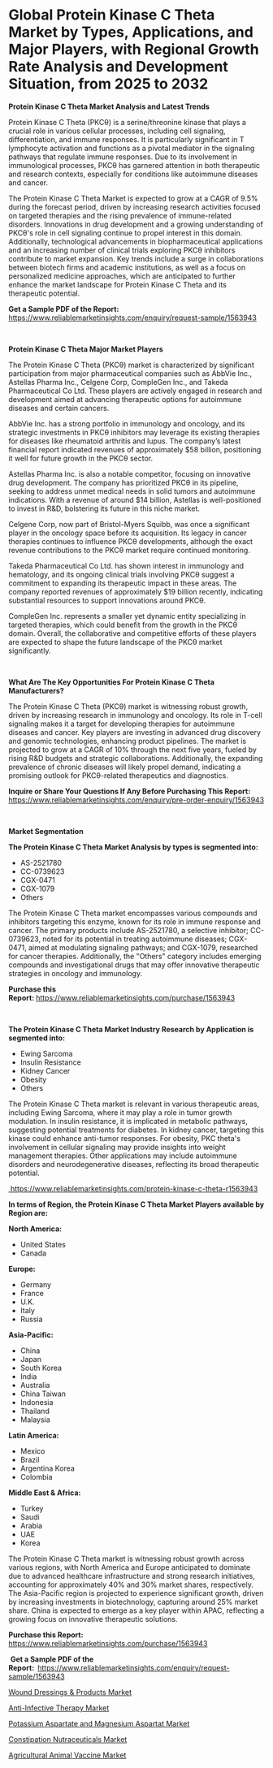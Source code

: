 <p><h1>Global Protein Kinase C Theta Market by Types, Applications, and Major Players, with Regional Growth Rate Analysis and Development Situation, from 2025 to 2032</h1></p><p><strong>Protein Kinase C Theta Market Analysis and Latest Trends</strong></p>
<p><p>Protein Kinase C Theta (PKCθ) is a serine/threonine kinase that plays a crucial role in various cellular processes, including cell signaling, differentiation, and immune responses. It is particularly significant in T lymphocyte activation and functions as a pivotal mediator in the signaling pathways that regulate immune responses. Due to its involvement in immunological processes, PKCθ has garnered attention in both therapeutic and research contexts, especially for conditions like autoimmune diseases and cancer.</p><p>The Protein Kinase C Theta Market is expected to grow at a CAGR of 9.5% during the forecast period, driven by increasing research activities focused on targeted therapies and the rising prevalence of immune-related disorders. Innovations in drug development and a growing understanding of PKCθ's role in cell signaling continue to propel interest in this domain. Additionally, technological advancements in biopharmaceutical applications and an increasing number of clinical trials exploring PKCθ inhibitors contribute to market expansion. Key trends include a surge in collaborations between biotech firms and academic institutions, as well as a focus on personalized medicine approaches, which are anticipated to further enhance the market landscape for Protein Kinase C Theta and its therapeutic potential.</p></p>
<p><strong>Get a Sample PDF of the Report:&nbsp;</strong> <a href="https://www.reliablemarketinsights.com/enquiry/request-sample/1563943?utm_campaign=2207&utm_medium=2&utm_source=Github&utm_content=ia&utm_term=09032025&utm_id=protein-kinase-c-theta">https://www.reliablemarketinsights.com/enquiry/request-sample/1563943</a></p>
<p>&nbsp;</p>
<p><strong>Protein Kinase C Theta Major Market Players</strong></p>
<p><p>The Protein Kinase C Theta (PKCθ) market is characterized by significant participation from major pharmaceutical companies such as AbbVie Inc., Astellas Pharma Inc., Celgene Corp, CompleGen Inc., and Takeda Pharmaceutical Co Ltd. These players are actively engaged in research and development aimed at advancing therapeutic options for autoimmune diseases and certain cancers.</p><p>AbbVie Inc. has a strong portfolio in immunology and oncology, and its strategic investments in PKCθ inhibitors may leverage its existing therapies for diseases like rheumatoid arthritis and lupus. The company’s latest financial report indicated revenues of approximately $58 billion, positioning it well for future growth in the PKCθ sector.</p><p>Astellas Pharma Inc. is also a notable competitor, focusing on innovative drug development. The company has prioritized PKCθ in its pipeline, seeking to address unmet medical needs in solid tumors and autoimmune indications. With a revenue of around $14 billion, Astellas is well-positioned to invest in R&D, bolstering its future in this niche market.</p><p>Celgene Corp, now part of Bristol-Myers Squibb, was once a significant player in the oncology space before its acquisition. Its legacy in cancer therapies continues to influence PKCθ developments, although the exact revenue contributions to the PKCθ market require continued monitoring.</p><p>Takeda Pharmaceutical Co Ltd. has shown interest in immunology and hematology, and its ongoing clinical trials involving PKCθ suggest a commitment to expanding its therapeutic impact in these areas. The company reported revenues of approximately $19 billion recently, indicating substantial resources to support innovations around PKCθ.</p><p>CompleGen Inc. represents a smaller yet dynamic entity specializing in targeted therapies, which could benefit from the growth in the PKCθ domain. Overall, the collaborative and competitive efforts of these players are expected to shape the future landscape of the PKCθ market significantly.</p></p>
<p>&nbsp;</p>
<p><strong>What Are The Key Opportunities For Protein Kinase C Theta Manufacturers?</strong></p>
<p><p>The Protein Kinase C Theta (PKCθ) market is witnessing robust growth, driven by increasing research in immunology and oncology. Its role in T-cell signaling makes it a target for developing therapies for autoimmune diseases and cancer. Key players are investing in advanced drug discovery and genomic technologies, enhancing product pipelines. The market is projected to grow at a CAGR of 10% through the next five years, fueled by rising R&D budgets and strategic collaborations. Additionally, the expanding prevalence of chronic diseases will likely propel demand, indicating a promising outlook for PKCθ-related therapeutics and diagnostics.</p></p>
<p><strong>Inquire or Share Your Questions If Any Before Purchasing This Report:</strong> <a href="https://www.reliablemarketinsights.com/enquiry/pre-order-enquiry/1563943?utm_campaign=2207&utm_medium=2&utm_source=Github&utm_content=ia&utm_term=09032025&utm_id=protein-kinase-c-theta">https://www.reliablemarketinsights.com/enquiry/pre-order-enquiry/1563943</a></p>
<p>&nbsp;</p>
<p><strong>Market Segmentation</strong></p>
<p><strong>The Protein Kinase C Theta Market Analysis by types is segmented into:</strong></p>
<p><ul><li>AS-2521780</li><li>CC-0739623</li><li>CGX-0471</li><li>CGX-1079</li><li>Others</li></ul></p>
<p><p>The Protein Kinase C Theta market encompasses various compounds and inhibitors targeting this enzyme, known for its role in immune response and cancer. The primary products include AS-2521780, a selective inhibitor; CC-0739623, noted for its potential in treating autoimmune diseases; CGX-0471, aimed at modulating signaling pathways; and CGX-1079, researched for cancer therapies. Additionally, the "Others" category includes emerging compounds and investigational drugs that may offer innovative therapeutic strategies in oncology and immunology.</p></p>
<p><strong>Purchase this Report:&nbsp;</strong><a href="https://www.reliablemarketinsights.com/purchase/1563943?utm_campaign=2207&utm_medium=2&utm_source=Github&utm_content=ia&utm_term=09032025&utm_id=protein-kinase-c-theta">https://www.reliablemarketinsights.com/purchase/1563943</a></p>
<p>&nbsp;</p>
<p><strong>The Protein Kinase C Theta Market Industry Research by Application is segmented into:</strong></p>
<p><ul><li>Ewing Sarcoma</li><li>Insulin Resistance</li><li>Kidney Cancer</li><li>Obesity</li><li>Others</li></ul></p>
<p><p>The Protein Kinase C Theta market is relevant in various therapeutic areas, including Ewing Sarcoma, where it may play a role in tumor growth modulation. In insulin resistance, it is implicated in metabolic pathways, suggesting potential treatments for diabetes. In kidney cancer, targeting this kinase could enhance anti-tumor responses. For obesity, PKC theta's involvement in cellular signaling may provide insights into weight management therapies. Other applications may include autoimmune disorders and neurodegenerative diseases, reflecting its broad therapeutic potential.</p></p>
<p><a href="https://www.reliablemarketinsights.com/protein-kinase-c-theta-r1563943?utm_campaign=2207&utm_medium=2&utm_source=Github&utm_content=ia&utm_term=09032025&utm_id=protein-kinase-c-theta">&nbsp;https://www.reliablemarketinsights.com/protein-kinase-c-theta-r1563943</a></p>
<p><strong>In terms of Region, the Protein Kinase C Theta Market Players available by Region are:</strong></p>
<p>
    <p> <strong> North America: </strong>
        <ul>
            <li>United States</li>
            <li>Canada</li>
        </ul>
        </p> 
    <p> <strong> Europe: </strong>
        <ul>
            <li>Germany</li>
            <li>France</li>
            <li>U.K.</li>
            <li>Italy</li>
            <li>Russia</li>
        </ul>
        </p> 
    <p> <strong> Asia-Pacific: </strong>
        <ul>
            <li>China</li>
            <li>Japan</li>
            <li>South Korea</li>
            <li>India</li>
            <li>Australia</li>
            <li>China Taiwan</li>
            <li>Indonesia</li>
            <li>Thailand</li>
            <li>Malaysia</li>
        </ul>
        </p> 
    <p> <strong> Latin America: </strong>
        <ul>
            <li>Mexico</li>
            <li>Brazil</li>
            <li>Argentina Korea</li>
            <li>Colombia</li>
        </ul>
        </p> 
    <p> <strong> Middle East & Africa: </strong>
        <ul>
            <li>Turkey</li>
            <li>Saudi</li>
            <li>Arabia</li>
            <li>UAE</li>
            <li>Korea</li>
        </ul>
    </p>
    </p>
<p><p>The Protein Kinase C Theta market is witnessing robust growth across various regions, with North America and Europe anticipated to dominate due to advanced healthcare infrastructure and strong research initiatives, accounting for approximately 40% and 30% market shares, respectively. The Asia-Pacific region is projected to experience significant growth, driven by increasing investments in biotechnology, capturing around 25% market share. China is expected to emerge as a key player within APAC, reflecting a growing focus on innovative therapeutic solutions.</p></p>
<p><strong>Purchase this Report: </strong><a href="https://www.reliablemarketinsights.com/purchase/1563943?utm_campaign=2207&utm_medium=2&utm_source=Github&utm_content=ia&utm_term=09032025&utm_id=protein-kinase-c-theta">https://www.reliablemarketinsights.com/purchase/1563943</a></p>
<p>&nbsp;<strong>Get a Sample PDF of the Report:&nbsp;&nbsp;</strong><a href="https://www.reliablemarketinsights.com/enquiry/request-sample/1563943?utm_campaign=2207&utm_medium=2&utm_source=Github&utm_content=ia&utm_term=09032025&utm_id=protein-kinase-c-theta">https://www.reliablemarketinsights.com/enquiry/request-sample/1563943</a></p>
<p><strong></strong></p>
<p><p><a href="https://github.com/ghaligopezf5/Market-Research-Report-List-1/blob/main/wound-dressings-products-market.md?utm_campaign=2207&utm_medium=2&utm_source=Github&utm_content=ia&utm_term=09032025&utm_id=protein-kinase-c-theta">Wound Dressings & Products Market</a></p><p><a href="https://github.com/moratronak3q/Market-Research-Report-List-1/blob/main/anti-infective-therapy-market.md?utm_campaign=2207&utm_medium=2&utm_source=Github&utm_content=ia&utm_term=09032025&utm_id=protein-kinase-c-theta">Anti-Infective Therapy Market</a></p><p><a href="https://github.com/decockogbaro25/Market-Research-Report-List-1/blob/main/potassium-aspartate-and-magnesium-aspartat-market.md?utm_campaign=2207&utm_medium=2&utm_source=Github&utm_content=ia&utm_term=09032025&utm_id=protein-kinase-c-theta">Potassium Aspartate and Magnesium Aspartat Market</a></p><p><a href="https://github.com/latzerelfigo48/Market-Research-Report-List-1/blob/main/constipation-nutraceuticals-market.md?utm_campaign=2207&utm_medium=2&utm_source=Github&utm_content=ia&utm_term=09032025&utm_id=protein-kinase-c-theta">Constipation Nutraceuticals Market</a></p><p><a href="https://github.com/drielvinki/Market-Research-Report-List-1/blob/main/agricultural-animal-vaccine-market.md?utm_campaign=2207&utm_medium=2&utm_source=Github&utm_content=ia&utm_term=09032025&utm_id=protein-kinase-c-theta">Agricultural Animal Vaccine Market</a></p></p>